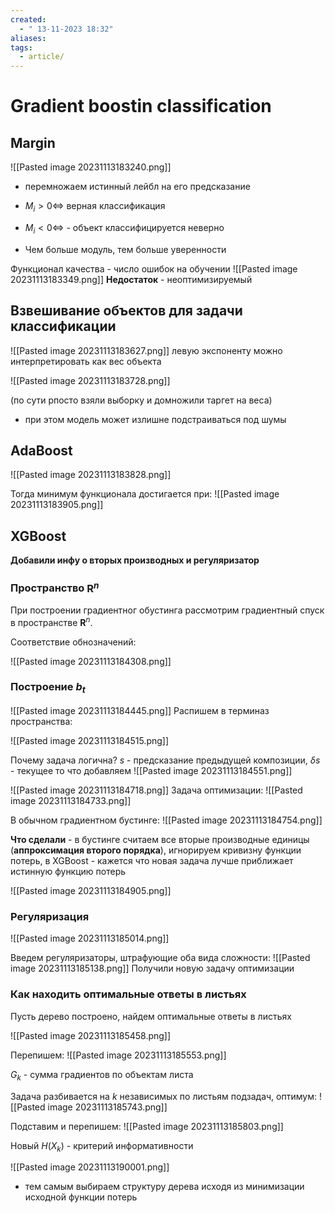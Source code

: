 ```yaml
---
created:
  - " 13-11-2023 18:32"
aliases: 
tags:
  - article/
---
```


# Gradient boostin classification

## Margin
![[Pasted image 20231113183240.png]]
- перемножаем истинный лейбл на его предсказание

- $M_i>0 \iff$ верная классификация
- $M_i<0 \iff$ - объект классифицируется неверно
- Чем больше модуль, тем больше уверенности

Функционал качества - число ошибок на обучении
![[Pasted image 20231113183349.png]]
**Недостаток** - неоптимизируемый


## Взвешивание объектов для задачи классификации

![[Pasted image 20231113183627.png]]
левую экспоненту можно интерпретировать как вес объекта

![[Pasted image 20231113183728.png]]

(по сути рпосто взяли выборку и домножили таргет на веса)
- при этом модель может излишне подстраиваться под шумы

## AdaBoost

![[Pasted image 20231113183828.png]]

Тогда минимум функционала достигается при:
![[Pasted image 20231113183905.png]]

## XGBoost
**Добавили инфу о вторых производных и регуляризатор**


### Пространство $\mathbf{R}^n$
При построении градиентног обустинга рассмотрим градиентный спуск в пространстве $\mathbf{R}^n$.

Соответствие обнозначений:

![[Pasted image 20231113184308.png]]

### Построение $b_t$
![[Pasted image 20231113184445.png]]
Распишем в терминаз пространства:


![[Pasted image 20231113184515.png]]

Почему задача логична? 
$s$ - предсказание предыдущей композиции, $\delta s$ - текущее то что добавляем
![[Pasted image 20231113184551.png]]

![[Pasted image 20231113184718.png]]
Задача оптимизации:
![[Pasted image 20231113184733.png]]

В обычном градиентном бустинге:
![[Pasted image 20231113184754.png]]

**Что сделали** - в бустинге считаем все вторые производные единицы (**аппроксимация второго порядка**), игнорируем кривизну функции потерь, в XGBoost - кажется что новая задача лучше приближает истинную функцию потерь


![[Pasted image 20231113184905.png]]

### Регуляризация

![[Pasted image 20231113185014.png]]

Введем регуляризаторы, штрафующие оба вида сложности:
![[Pasted image 20231113185138.png]]
Получили новую задачу оптимизации

### Как находить оптимальные ответы в листьях

Пусть дерево построено, найдем оптимальные ответы в листьях

![[Pasted image 20231113185458.png]]

Перепишем:
![[Pasted image 20231113185553.png]]

$G_k$ - сумма градиентов по объектам листа

Задача разбивается на $k$ независимых по листьям подзадач, оптимум:
![[Pasted image 20231113185743.png]]

Подставим и перепишем:
![[Pasted image 20231113185803.png]]

Новый $H(X_k)$ - критерий информативности

![[Pasted image 20231113190001.png]]
- тем самым выбираем структуру дерева исходя из минимизации исходной функции потерь

